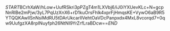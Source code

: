 $START$BCrhXaW/hLow+UufRSkri3pPZgT4m1LXVbj6/iJ0iYXUevKLc+N+gcpNnRlBe2mPjw/3yL7PqUzXnX6+rD1kuOrsFhlk4xprFjHmqsKE+VywO6aB9R5YTQQKAwIlSnNsiMdRU5tDArUkcarIlVehtOaVDcPanpxdx4MxL8vcorqd7+0qw9UufgzXA8rpINuyfph26NtNI9YrZrfLraBDcw==$END$
